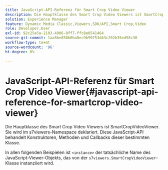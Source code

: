 ```yaml
---
title: JavaScript-API-Referenz für Smart Crop Video Viewer
description: Die Hauptklasse des Smart Crop Video Viewers ist SmartCropVideoViewer. Sie wird im s7viewers-Namespace deklariert. Diese JavaScript-API behandelt Konstruktoren, Methoden und Callbacks dieser bestimmten Klasse.
solution: Experience Manager
feature: Dynamic Media Classic,Viewers,SDK/API,Smart Crop,Video
role: Developer,User
exl-id: 92c25a5a-2103-4906-8ff7-ffc8e0541464
source-git-commit: 1aa8be858b0ba8ec9b99753d43c202b35ed58c30
workflow-type: tm+mt
source-wordcount: '96'
ht-degree: 0%

---
```


# JavaScript-API-Referenz für Smart Crop Video Viewer{#javascript-api-reference-for-smartcrop-video-viewer}

Die Hauptklasse des Smart Crop Video Viewers ist SmartCropVideoViewer. Sie wird im s7viewers-Namespace deklariert. Diese JavaScript-API behandelt Konstruktoren, Methoden und Callbacks dieser bestimmten Klasse.

In allen folgenden Beispielen ist `<instance>` der tatsächliche Name des JavaScript-Viewer-Objekts, das von der `s7viewers.SmartCropVideoViewer`-Klasse instanziiert wird.
